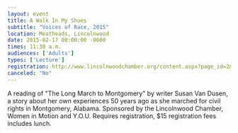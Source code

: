 ```yaml
---
layout: event
title: A Walk In My Shoes 
subtitle: "Voices of Race, 2015"
location: Meatheads, Lincolnwood
date: 2015-02-17 00:00:00 -0600
times: 11:30 a.m.
audiences: ['Adults']
types: ['Lecture']
registration: http://www.lincolnwoodchamber.org/content.aspx?page_id=2&club_id=645386
canceled: "No"
---
```

A reading of "The Long March to Montgomery" by writer Susan Van Dusen, a story about her own experiences 50 years ago as she marched for civil rights in Montgomery, Alabama. Sponsored by the Lincolnwood Chamber, Women in Motion and Y.O.U.  Requires registration, $15 registration fees includes lunch.
